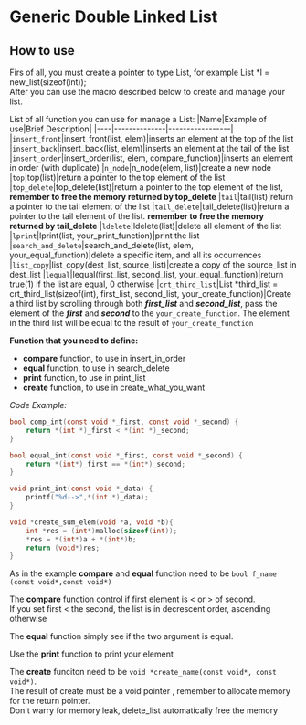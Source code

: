 # Generic Double Linked List
## How to use
Firs of all, you must create a pointer to type List, for example List *l = new_list(sizeof(int));\
After you can use the macro described below to create and manage your list.


List of all function you can use for manage a List:
|Name|Example of use|Brief Description|
|----|--------------|-----------------|
|```insert_front```|insert_front(list, elem)|inserts an element at the top of the list
|```insert_back```|insert_back(list, elem)|inserts an element at the tail of the list
|```insert_order```|insert_order(list, elem, compare_function)|inserts an element in order (with duplicate)
|```n_node```|n_node(elem, list)|create a new node 
|```top```|top(list)|return a pointer to the top element of the list
|```top_delete```|top_delete(list)|return a pointer to the top element of the list, **remember to free the memory returned by top_delete**
|```tail```|tail(list)|return a pointer to the tail element of the list
|```tail_delete```|tail_delete(list)|return a pointer to the tail element of the list. **remember to free the memory returned by tail_delete**
|```ldelete```|ldelete(list)|delete all element of the list
|```lprint```|lprint(list, your_print_function)|print the list
|```search_and_delete```|search_and_delete(list, elem, your_equal_function)|delete a specific item, and all its occurrences
|```list_copy```|list_copy(dest_list, source_list)|create a copy of the source_list in dest_list
|```lequal```|lequal(first_list, second_list, your_equal_function)|return true(1) if the list are equal, 0 otherwise
|```crt_third_list```|List *third_list = crt_third_list(sizeof(int), first_list, second_list, your_create_function)|Create a third list by scrolling through both **_first_list_** and **_second_list_**, pass the element of the **_first_** and **_second_** to the `your_create_function`. The element in the third list will be equal to the result of `your_create_function`

**Function that you need to define:**
 * **compare** function, to use in insert_in_order
 * **equal** function, to use in search_delete
 * **print** function, to use in print_list
 * **create** function, to use in create_what_you_want

_Code Example:_
~~~C
bool comp_int(const void *_first, const void *_second) {
	return *(int *)_first < *(int *)_second;
}

bool equal_int(const void *_first, const void *_second) {
	return *(int*)_first == *(int*)_second;
}

void print_int(const void *_data) {
	printf("%d-->",*(int *)_data);
}

void *create_sum_elem(void *a, void *b){
	int *res = (int*)malloc(sizeof(int));
	*res = *(int*)a + *(int*)b;
	return (void*)res;
}

~~~
As in the example **compare** and **equal** function need to be `bool f_name (const void*,const void*)`

The **compare** function control if first element is < or > of second.\
If you set first < the second, the list is in decrescent order, ascending otherwise

The **equal** function simply see if the two argument is equal.

Use the **print** function to print your element

The **create** funciton need to be `void *create_name(const void*, const void*)`.\
The result of create must be a void pointer , remember to allocate memory for the return pointer.\
Don't warry for memory leak, delete_list automatically free the memory
